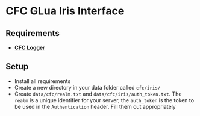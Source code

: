 # CFC GLua Iris Interface

## Requirements
 - **[CFC Logger](https://github.com/CFC-Servers/cfc_logger)**

## Setup
 - Install all requirements
 - Create a new directory in your data folder called `cfc/iris/`
 - Create `data/cfc/realm.txt` and `data/cfc/iris/auth_token.txt`. The `realm` is a unique identifier for your server, the `auth_token` is the token to be used in the `Authentication` header. Fill them out appropriately
